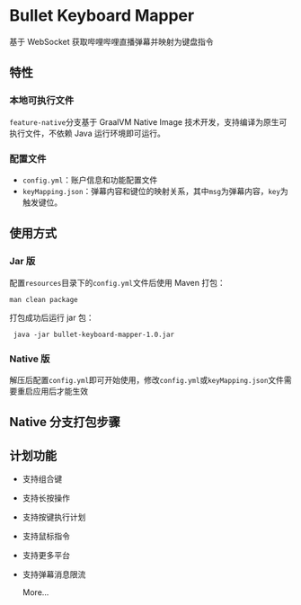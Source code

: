 # Bullet Keyboard Mapper
基于 WebSocket 获取哔哩哔哩直播弹幕并映射为键盘指令

## 特性

### 本地可执行文件
`feature-native`分支基于 GraalVM Native Image 技术开发，支持编译为原生可执行文件，不依赖 Java 运行环境即可运行。

### 配置文件
+ `config.yml`：账户信息和功能配置文件
+ `keyMapping.json`：弹幕内容和键位的映射关系，其中`msg`为弹幕内容，`key`为触发键位。

## 使用方式

### Jar 版
配置`resources`目录下的`config.yml`文件后使用 Maven 打包：

```shell
man clean package
```
打包成功后运行 jar 包：
``` shell
 java -jar bullet-keyboard-mapper-1.0.jar
```
### Native 版
解压后配置`config.yml`即可开始使用，修改`config.yml`或`keyMapping.json`文件需要重启应用后才能生效

## Native 分支打包步骤


## 计划功能
+ 支持组合键
+ 支持长按操作
+ 支持按键执行计划
+ 支持鼠标指令
+ 支持更多平台
+ 支持弹幕消息限流
  
  More...
